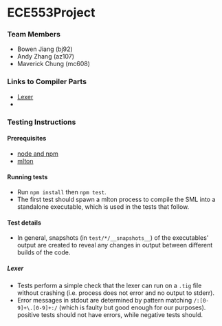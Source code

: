 # ECE553Project

### Team Members
* Bowen Jiang (bj92)
* Andy Zhang (az107)
* Maverick Chung (mc608)

### Links to Compiler Parts
* [Lexer](https://gitlab.oit.duke.edu/bj92/ece553project/-/tree/master/src/lexer)
* 

### Testing Instructions

#### Prerequisites
* [node and npm](https://nodejs.org/)
* [mlton](http://www.mlton.org/)

#### Running tests
* Run `npm install` then `npm test`. 
* The first test should spawn a mlton process to compile the SML into a standalone executable, which is used in the tests that follow.

#### Test details
* In general, snapshots (in `test/*/__snapshots__`) of the executables' output are created to reveal any changes in output between different builds of the code.

##### Lexer
* Tests perform a simple check that the lexer can run on a `.tig` file without crashing (i.e. process does not error and no output to stderr).
* Error messages in stdout are determined by pattern matching `/:[0-9]+\.[0-9]+:/` (which is faulty but good enough for our purposes). positive tests should not have errors, while negative tests should.